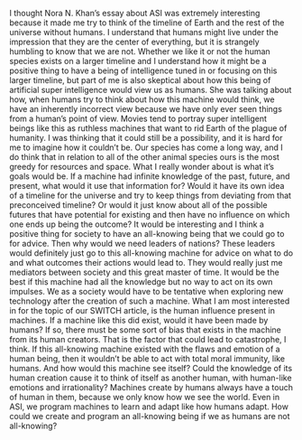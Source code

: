 I thought Nora N. Khan’s essay about ASI was extremely interesting because it made me try to think of the timeline of Earth and the rest of the universe without humans. I understand that humans might live under the impression that they are the center of everything, but it is strangely humbling to know that we are not. Whether we like it or not the human species exists on a larger timeline and I understand how it might be a positive thing to have a being of intelligence tuned in or focusing on this larger timeline, but part of me is also skeptical about how this being of artificial super intelligence would view us as humans. 
She was talking about how, when humans try to think about how this machine would think, we have an inherently incorrect view because we have only ever seen things from a human’s point of view. Movies tend to portray super intelligent beings like this as ruthless machines that want to rid Earth of the plague of humanity. I was thinking that it could still be a possibility, and it is hard for me to imagine how it couldn’t be. Our species has come a long way, and I do think that in relation to all of the other animal species ours is the most greedy for resources and space. What I really wonder about is what it’s goals would be. If a machine had infinite knowledge of the past, future, and present, what would it use that information for? Would it have its own idea of a timeline for the universe and try to keep things from deviating from that preconceived timeline? Or would it just know about all of the possible futures that have potential for existing and then have no influence on which one ends up being the outcome?
It would be interesting and I think a positive thing for society to have an all-knowing being that we could go to for advice. Then why would we need leaders of nations? These leaders would definitely just go to this all-knowing machine for advice on what to do and what outcomes their actions would lead to. They would really just me mediators between society and this great master of time. It would be the best if this machine had all the knowledge but no way to act on its own impulses. We as a society would have to be tentative when exploring new technology after the creation of such a machine. 
What I am most interested in for the topic of our SWITCH article, is the human influence present in machines. If a machine like this did exist, would it have been made by humans? If so, there must be some sort of bias that exists in the machine from its human creators. That is the factor that could lead to catastrophe, I think. If this all-knowing machine existed with the flaws and emotion of a human being, then it wouldn’t be able to act with total moral immunity, like humans. And how would this machine see itself? Could the knowledge of its human creation cause it to think of itself as another human, with human-like emotions and irrationality? Machines create by humans always have a touch of human in them, because we only know how we see the world. Even in ASI, we program machines to learn and adapt like how humans adapt. How could we create and program an all-knowing being if we as humans are not all-knowing?
